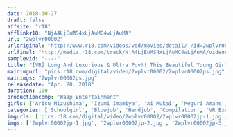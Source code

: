 ```yaml
---
date: 2018-10-27
draft: false
affsite: "r18"
afflinkr18: "NjA4LjEuMS4xLjAuMC4wLjAuMA"
url: "2wplvr00002"
urloriginal: "http://www.r18.com/videos/vod/movies/detail/-/id=2wplvr00002"
urlfinal: "http://media.r18.com/track/NjA4LjEuMS4xLjAuMC4wLjAuMA/videos/vod/movies/detail/-/id=2wplvr00002"
samplevid: "----"
title: "[VR] Long And Luxurious & Ultra Pov!! This Beautiful Young Girl In Uniform Will Stare Into Your Eyes For 100 Minutes While Tweaking Your Nipples VR"
mainimgurl: "pics.r18.com/digital/video/2wplvr00002/2wplvr00002ps.jpg"
mainimgs: "2wplvr00002ps.jpg"
releasedate: "Apr. 20, 2018"
duration: 100
productioncomp: "Waap Entertainment"
girls: ['Arisu Mizushima', 'Izumi Imamiya', 'Ai Mukai', 'Meguri Amane', 'Yura Kokona']
categories: ['Schoolgirl', 'Blowjob', 'Handjob', 'Compilation', 'VR Exclusive']
imgurls: ['pics.r18.com/digital/video/2wplvr00002/2wplvr00002jp-1.jpg', 'pics.r18.com/digital/video/2wplvr00002/2wplvr00002jp-2.jpg', 'pics.r18.com/digital/video/2wplvr00002/2wplvr00002jp-3.jpg', 'pics.r18.com/digital/video/2wplvr00002/2wplvr00002jp-4.jpg', 'pics.r18.com/digital/video/2wplvr00002/2wplvr00002jp-5.jpg', 'pics.r18.com/digital/video/2wplvr00002/2wplvr00002jp-6.jpg', 'pics.r18.com/digital/video/2wplvr00002/2wplvr00002jp-7.jpg', 'pics.r18.com/digital/video/2wplvr00002/2wplvr00002jp-8.jpg', 'pics.r18.com/digital/video/2wplvr00002/2wplvr00002jp-9.jpg', 'pics.r18.com/digital/video/2wplvr00002/2wplvr00002jp-10.jpg', 'pics.r18.com/digital/video/2wplvr00002/2wplvr00002jp-11.jpg', 'pics.r18.com/digital/video/2wplvr00002/2wplvr00002jp-12.jpg', 'pics.r18.com/digital/video/2wplvr00002/2wplvr00002jp-13.jpg', 'pics.r18.com/digital/video/2wplvr00002/2wplvr00002jp-14.jpg', 'pics.r18.com/digital/video/2wplvr00002/2wplvr00002jp-15.jpg', 'pics.r18.com/digital/video/2wplvr00002/2wplvr00002jp-16.jpg', 'pics.r18.com/digital/video/2wplvr00002/2wplvr00002jp-17.jpg', 'pics.r18.com/digital/video/2wplvr00002/2wplvr00002jp-18.jpg', 'pics.r18.com/digital/video/2wplvr00002/2wplvr00002jp-19.jpg', 'pics.r18.com/digital/video/2wplvr00002/2wplvr00002jp-20.jpg']
imgs: ['2wplvr00002jp-1.jpg', '2wplvr00002jp-2.jpg', '2wplvr00002jp-3.jpg', '2wplvr00002jp-4.jpg', '2wplvr00002jp-5.jpg', '2wplvr00002jp-6.jpg', '2wplvr00002jp-7.jpg', '2wplvr00002jp-8.jpg', '2wplvr00002jp-9.jpg', '2wplvr00002jp-10.jpg', '2wplvr00002jp-11.jpg', '2wplvr00002jp-12.jpg', '2wplvr00002jp-13.jpg', '2wplvr00002jp-14.jpg', '2wplvr00002jp-15.jpg', '2wplvr00002jp-16.jpg', '2wplvr00002jp-17.jpg', '2wplvr00002jp-18.jpg', '2wplvr00002jp-19.jpg', '2wplvr00002jp-20.jpg']
---
```

